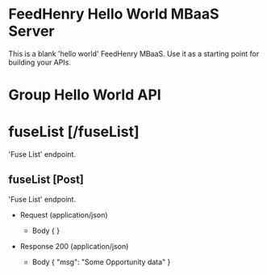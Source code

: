 # FeedHenry Hello World MBaaS Server

This is a blank 'hello world' FeedHenry MBaaS. Use it as a starting point for building your APIs. 

# Group Hello World API

# fuseList [/fuseList]

'Fuse List' endpoint.

## fuseList [Post] 

'Fuse List' endpoint.

+ Request (application/json)
    + Body
            {
            }

+ Response 200 (application/json)
    + Body
            {
              "msg": "Some Opportunity data"
            }
